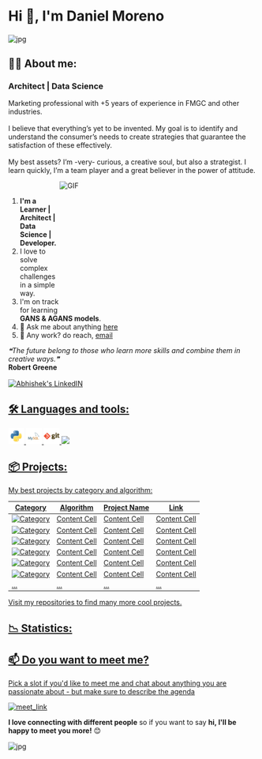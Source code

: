 # Hi 👋, I'm Daniel Moreno</h1>

<img align="center" alt="jpg" src="https://github.com/moreno32/moreno32/blob/main/reports/figures/banner.jpg" width="1000" height="523.333" /><br>

## 🙋‍♂️ About me:</h3>
### Architect | Data Science</h3>

<div align="left">
Marketing professional with +5 years of experience in FMGC and other industries.<br>
<br>
I believe that everything’s yet to be invented. My goal is to identify and understand the consumer’s needs to create strategies that guarantee the satisfaction of these effectively.<br>
<br>
My best assets? I’m -very- curious, a creative soul, but also a strategist. I learn quickly, I’m a team player and a great believer in the power of attitude.

<img align="right" alt="GIF" src="https://github.com/abhisheknaiidu/abhisheknaiidu/blob/master/code.gif?raw=true" width="400" height="256" /><br>

1. **I'm a Learner | Architect | Data Science | Developer.**
2. I love to solve complex challenges in a simple way.
3. I'm on track for learning **GANS & AGANS models**.
4. 💬 Ask me about anything [here](https://www.linkedin.com/in/dmoreno-ai)
5. 💼 Any work? do reach, [email](mailto:danielmoreno3291@gmail.com)

<i>❝The future belong to those who learn more skills and combine them in creative ways.❞</i><br>
**Robert Greene**
  
  <a href="https://www.linkedin.com/in/dmoreno-ai/">
  <img align="center" alt="Abhishek's LinkedIN" width="42px" src="https://raw.githubusercontent.com/peterthehan/peterthehan/master/assets/linkedin.svg" />
  
## 🛠️ Languages and tools:</h3>

<code><img height="32" src="https://raw.githubusercontent.com/github/explore/80688e429a7d4ef2fca1e82350fe8e3517d3494d/topics/python/python.png"></code>
<code><img height="32" src="https://raw.githubusercontent.com/github/explore/80688e429a7d4ef2fca1e82350fe8e3517d3494d/topics/mysql/mysql.png"></code>
<code><img height="32" src="https://raw.githubusercontent.com/github/explore/80688e429a7d4ef2fca1e82350fe8e3517d3494d/topics/git/git.png"></code>
<code><img height="32" src="https://upload.wikimedia.org/wikipedia/commons/thumb/2/2d/Tensorflow_logo.svg/1200px-Tensorflow_logo.svg.png"></code>

## 📦 Projects:</h3>   
My best projects by category and algorithm:

| Category  | Algorithm | Project Name | Link |
| ------------- | ------------- | ------------- | ------------- |
| ![Category](https://img.shields.io/badge/CV%20Computer%20Vision-blue)  | Content Cell  | Content Cell  | Content Cell  |
| ![Category](https://img.shields.io/badge/CV%20Computer%20Vision-blue)  | Content Cell  | Content Cell  | Content Cell  |
| ![Category](https://img.shields.io/badge/CV%20Computer%20Vision-blue)  | Content Cell  | Content Cell  | Content Cell  |
| ![Category](https://img.shields.io/badge/CV%20Computer%20Vision-blue)  | Content Cell  | Content Cell  | Content Cell  |
| ![Category](https://img.shields.io/badge/CV%20Computer%20Vision-blue)  | Content Cell  | Content Cell  | Content Cell  |
| ![Category](https://img.shields.io/badge/CV%20Computer%20Vision-blue)  | Content Cell  | Content Cell  | Content Cell  |
| ...  | ...  | ...  | ... |

Visit my repositories to find many more cool projects.

## 📉 Statistics:</h3>


## 📫 Do you want to meet me?</h3>   

Pick a slot if you'd like to meet me and chat about anything you are passionate about - but make sure to describe the agenda

<a href="https://calendly.com/dmoreno-ai/30min" target="_blank"><img width="498" alt="meet_link" src="https://user-images.githubusercontent.com/15426564/144297439-f530f383-e73e-41e0-9914-a9b7d3f432e5.png"></a>
  
<b>I love connecting with different people</b> so if you want to say <b>hi, I'll be happy to meet you more!</b> 😊</em>

<img align="center" alt="jpg" src="https://github.com/moreno32/moreno32/blob/main/reports/figures/footer.jpg" width="1000" height="195" /><br>
